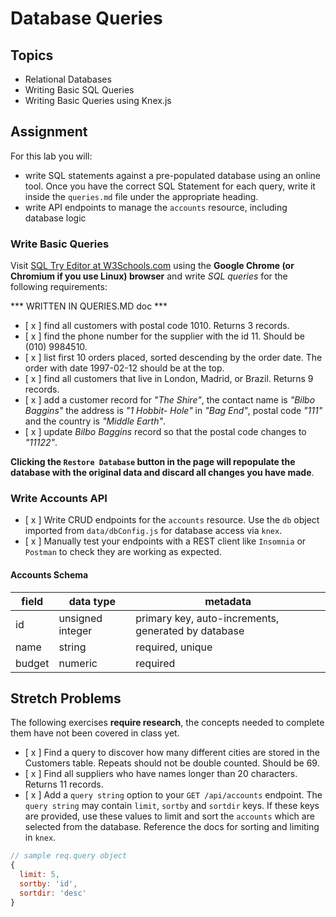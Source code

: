 # Database Queries

## Topics

- Relational Databases
- Writing Basic SQL Queries
- Writing Basic Queries using Knex.js

## Assignment

For this lab you will:

- write SQL statements against a pre-populated database using an online tool. Once you have the correct SQL Statement for each query, write it inside the `queries.md` file under the appropriate heading.
- write API endpoints to manage the `accounts` resource, including database logic

### Write Basic Queries

Visit [SQL Try Editor at W3Schools.com](https://www.w3schools.com/Sql/tryit.asp?filename=trysql_select_top) using the **Google Chrome (or Chromium if you use Linux) browser** and write _SQL queries_ for the following requirements:

*** WRITTEN IN QUERIES.MD doc ***

- [ x ] find all customers with postal code 1010. Returns 3 records.
- [ x ] find the phone number for the supplier with the id 11. Should be (010) 9984510.
- [ x ] list first 10 orders placed, sorted descending by the order date. The order with date 1997-02-12 should be at the top.
- [ x ] find all customers that live in London, Madrid, or Brazil. Returns 9 records.
- [ x ] add a customer record for _"The Shire"_, the contact name is _"Bilbo Baggins"_ the address is _"1 Hobbit- Hole"_ in _"Bag End"_, postal code _"111"_ and the country is _"Middle Earth"_.
- [ x ] update _Bilbo Baggins_ record so that the postal code changes to _"11122"_.

**Clicking the `Restore Database` button in the page will repopulate the database with the original data and discard all changes you have made**.

### Write Accounts API

- [ x ] Write CRUD endpoints for the `accounts` resource. Use the `db` object imported from `data/dbConfig.js` for database access via `knex`.
- [ x ] Manually test your endpoints with a REST client like `Insomnia` or `Postman` to check they are working as expected.

#### Accounts Schema

| field  | data type        | metadata                                            |
| ------ | ---------------- | --------------------------------------------------- |
| id     | unsigned integer | primary key, auto-increments, generated by database |
| name   | string           | required, unique                                    |
| budget | numeric          | required                                            |

## Stretch Problems

The following exercises **require research**, the concepts needed to complete them have not been covered in class yet.

- [ x ] Find a query to discover how many different cities are stored in the Customers table. Repeats should not be double counted. Should be 69.
- [ x ] Find all suppliers who have names longer than 20 characters. Returns 11 records.
- [ x ] Add a `query string` option to your `GET /api/accounts` endpoint. The `query string` may contain `limit`, `sortby` and `sortdir` keys. If these keys are provided, use these values to limit and sort the `accounts` which are selected from the database. Reference the docs for sorting and limiting in `knex`.

```js
// sample req.query object
{
  limit: 5,
  sortby: 'id',
  sortdir: 'desc'
}
```
